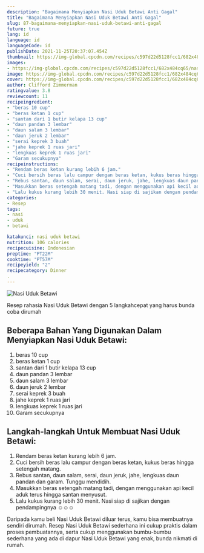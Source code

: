 ```yaml
---
description: "Bagaimana Menyiapkan Nasi Uduk Betawi Anti Gagal"
title: "Bagaimana Menyiapkan Nasi Uduk Betawi Anti Gagal"
slug: 87-bagaimana-menyiapkan-nasi-uduk-betawi-anti-gagal
future: true
lang: id
language: id
languageCode: id
publishDate: 2021-11-25T20:37:07.454Z 
thumbnail: https://img-global.cpcdn.com/recipes/c597d22d5128fcc1/682x484cq65/nasi-uduk-betawi-foto-resep-utama.png
images:
- https://img-global.cpcdn.com/recipes/c597d22d5128fcc1/682x484cq65/nasi-uduk-betawi-foto-resep-utama.png
image: https://img-global.cpcdn.com/recipes/c597d22d5128fcc1/682x484cq65/nasi-uduk-betawi-foto-resep-utama.png
cover: https://img-global.cpcdn.com/recipes/c597d22d5128fcc1/682x484cq65/nasi-uduk-betawi-foto-resep-utama.png
author: Clifford Zimmerman
ratingvalue: 3.8
reviewcount: 11
recipeingredient:
- "beras 10 cup"
- "beras ketan 1 cup"
- "santan dari 1 butir kelapa 13 cup"
- "daun pandan 3 lembar"
- "daun salam 3 lembar"
- "daun jeruk 2 lembar"
- "serai keprek 3 buah"
- "jahe keprek 1 ruas jari"
- "lengkuas keprek 1 ruas jari"
- "Garam secukupnya"
recipeinstructions:
- "Rendam beras ketan kurang lebih 6 jam."
- "Cuci bersih beras lalu campur dengan beras ketan, kukus beras hingga setengah matang."
- "Rebus santan, daun salam, serai, daun jeruk, jahe, lengkuas daun pandan dan garam. Tunggu mendidih."
- "Masukkan beras setengah matang tadi, dengan menggunakan api kecil aduk terus hingga santan menyusut."
- "Lalu kukus kurang lebih 30 menit. Nasi siap di sajikan dengan pendampingnya ☺☺☺"
categories:
- Resep
tags:
- nasi
- uduk
- betawi

katakunci: nasi uduk betawi 
nutrition: 106 calories
recipecuisine: Indonesian
preptime: "PT22M"
cooktime: "PT57M"
recipeyield: "2"
recipecategory: Dinner
. 
---
```



![Nasi Uduk Betawi](https://img-global.cpcdn.com/recipes/c597d22d5128fcc1/682x484cq65/nasi-uduk-betawi-foto-resep-utama.png)

Resep rahasia Nasi Uduk Betawi    dengan 5 langkahcepat yang harus bunda coba dirumah

<!--inarticleads1-->

## Beberapa Bahan Yang Digunakan Dalam Menyiapkan Nasi Uduk Betawi:

1. beras 10 cup
1. beras ketan 1 cup
1. santan dari 1 butir kelapa 13 cup
1. daun pandan 3 lembar
1. daun salam 3 lembar
1. daun jeruk 2 lembar
1. serai keprek 3 buah
1. jahe keprek 1 ruas jari
1. lengkuas keprek 1 ruas jari
1. Garam secukupnya



<!--inarticleads2-->

## Langkah-langkah Untuk Membuat Nasi Uduk Betawi:

1. Rendam beras ketan kurang lebih 6 jam.
1. Cuci bersih beras lalu campur dengan beras ketan, kukus beras hingga setengah matang.
1. Rebus santan, daun salam, serai, daun jeruk, jahe, lengkuas daun pandan dan garam. Tunggu mendidih.
1. Masukkan beras setengah matang tadi, dengan menggunakan api kecil aduk terus hingga santan menyusut.
1. Lalu kukus kurang lebih 30 menit. Nasi siap di sajikan dengan pendampingnya ☺☺☺




Daripada kamu beli  Nasi Uduk Betawi  diluar terus, kamu  bisa membuatnya sendiri dirumah. Resep  Nasi Uduk Betawi  sederhana ini cukup praktis dalam proses pembuatannya, serta cukup menggunakan bumbu-bumbu sederhana yang ada di dapur  Nasi Uduk Betawi  yang enak, bunda nikmati di rumah.
